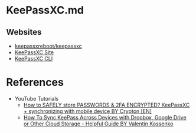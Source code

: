 # KeePassXC.md

## Websites

* [keepassxreboot/keepassxc](https://github.com/keepassxreboot/keepassxc)
* [KeePassXC Site](https://keepassxc.org/)
* [KeePassXC CLI](https://wiki.gentoo.org/wiki/KeePassXC/cli)

# References

* YouTube Tutorials
  * [How to SAFELY store PASSWORDS & 2FA ENCRYPTED? KeePassXC + synchronizing with mobile device BY Crypton [EN]](https://www.youtube.com/watch?v=FE6rr-qxllA)
  * [How To Sync KeePass Across Devices with Dropbox, Google Drive or Other Cloud Storage - Helpful Guide BY Valentin Kossenko](https://www.youtube.com/watch?v=mbZU_NEtXNU)
  